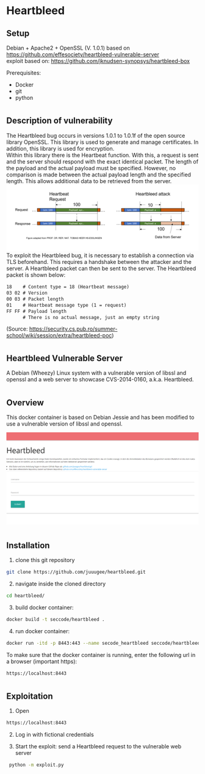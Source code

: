 # Heartbleed
## Setup
Debian + Apache2 + OpenSSL (V. 1.0.1) based on https://github.com/effesociety/heartbleed-vulnerable-server <br>
exploit based on: https://github.com/jknudsen-synopsys/heartbleed-box

Prerequisites:
- Docker
- git
- python

#
## Description of vulnerability
The Heartbleed bug occurs in versions 1.0.1 to 1.0.1f of the open source library OpenSSL. This library is used to generate and manage certificates. In addition, this library is used for encryption.  <br>
Within this library there is the Heartbeat function. With this, a request is sent and the server should respond with the exact identical packet. The length of the payload and the actual payload must be specified. However, no comparison is made between the actual payload length and the specified length. This allows additional data to be retrieved from the server. <br>
![Heartbleed](./docs/heartbleed.png)
To exploit the Heartbleed bug, it is necessary to establish a connection via TLS beforehand. This requires a handshake between the attacker and the server. A Heartbleed packet can then be sent to the server. The Heartbleed packet is shown below: <br>
```
18    # Content type = 18 (Heartbeat message)
03 02 # Version
00 03 # Packet length
01    # Heartbeat message type (1 = request)
FF FF # Payload length
      # There is no actual message, just an empty string
```
(Source: https://security.cs.pub.ro/summer-school/wiki/session/extra/heartbleed-poc) 
#
## Heartbleed Vulnerable Server
A Debian (Wheezy) Linux system with a vulnerable version of libssl and openssl and a web server to showcase CVS-2014-0160, a.k.a. Heartbleed.

#
## Overview
This docker container is based on Debian Jessie and has been modified to use a vulnerable version of libssl and openssl.

![Vulnerable Web Page](./docs/Uebersicht_webview.png)


#
## Installation

1. clone this git repository 
```bash 
git clone https://github.com/juuugee/heartbleed.git
 ```
2. navigate inside the cloned directory
```bash 
cd heartbleed/
 ```

3. build docker container: 
``` bash
docker build -t seccode/heartbleed .
```
4. run docker container: 
``` bash
docker run -itd -p 8443:443 --name secode_heartbleed seccode/heartbleed
``` 
To make sure that the docker container is running, enter the following url in a browser (important https): 
``` bash
https://localhost:8443
```


#
## Exploitation

1. Open 
``` bash
https://localhost:8443
```
2. Log in with fictional credentials

3. Start the exploit:
send a Heartbleed request to the vulnerable web server
``` bash
 python -m exploit.py
```
